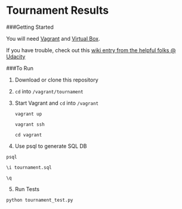 Tournament Results
=============

###Getting Started

You will need [Vagrant](http://www.vagrantup.com/downloads.html) and [Virtual Box](https://www.virtualbox.org/wiki/Downloads).

If you have trouble, check out this [wiki entry from the helpful folks @ Udacity](https://www.udacity.com/wiki/ud197/install-vagrant)

###To Run

1. Download or clone this repository
2. `cd` into  `/vagrant/tournament` 
3. Start Vagrant and `cd` into `/vagrant`
    ```
    vagrant up
    
    vagrant ssh
    
    cd vagrant
    ```
    
4. Use psql to generate SQL DB
  ```
  psql
  
  \i tournament.sql
  
  \q
  
  ```
5. Run Tests
  ```
  python tournament_test.py
  ```
  
